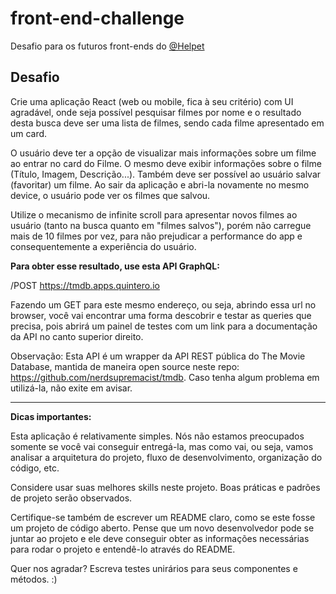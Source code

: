 # front-end-challenge
Desafio para os futuros front-ends do [@Helpet](https://github.com/helpetapp)

## Desafio

Crie uma aplicação React (web ou mobile, fica à seu critério) com UI agradável, onde seja possível pesquisar filmes por nome e o resultado desta busca deve ser uma lista de filmes, sendo cada filme apresentado em um card. 

O usuário deve ter a opção de visualizar mais informações sobre um filme ao entrar no card do Filme. O mesmo deve exibir informações sobre o filme (Título, Imagem, Descrição...). Também deve ser possível ao usuário salvar (favoritar) um filme. Ao sair da aplicação e abri-la novamente no mesmo device, o usuário pode ver os filmes que salvou.

Utilize o mecanismo de infinite scroll para apresentar novos filmes ao usuário (tanto na busca quanto em "filmes salvos"), porém não carregue mais de 10 filmes por vez, para não prejudicar a performance do app e consequentemente a experiência do usuário.


**Para obter esse resultado, use esta API GraphQL:**

/POST https://tmdb.apps.quintero.io

Fazendo um GET para este mesmo endereço, ou seja, abrindo essa url no browser, você vai encontrar uma forma descobrir e testar as queries que precisa, pois abrirá um painel de testes com um link para a documentação da API no canto superior direito.

Observação: Esta API é um wrapper da API REST pública do The Movie Database, mantida de maneira open source neste repo: https://github.com/nerdsupremacist/tmdb. Caso tenha algum problema em utilizá-la, não exite em avisar.

****************************************************

**Dicas importantes:**

Esta aplicação é relativamente simples. Nós não estamos preocupados somente se você vai conseguir entregá-la, mas como vai, ou seja, vamos analisar a arquitetura do projeto, fluxo de desenvolvimento, organização do código, etc.

Considere usar suas melhores skills neste projeto. Boas práticas e padrões de projeto serão observados. 

Certifique-se também de escrever um README claro, como se este fosse um projeto de código aberto. Pense que um novo desenvolvedor pode se juntar ao projeto e ele deve conseguir obter as informações necessárias para rodar o projeto e entendê-lo através do README.

Quer nos agradar? Escreva testes unirários para seus componentes e métodos. :)
